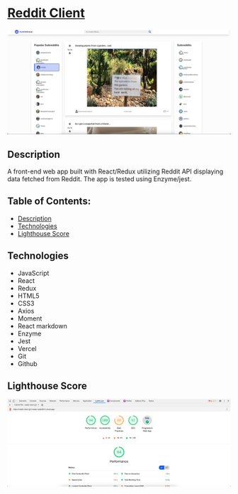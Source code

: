 # [Reddit Client](https://reddit-client-mojib2014.vercel.app/)

![Porject screenshot](./public/images/project-img.png)

## Description

A front-end web app built with React/Redux utilizing Reddit API displaying data fetched from Reddit.
The app is tested using Enzyme/jest.

## Table of Contents:

- [Description](#description)
- [Technologies](#technologies)
- [Lighthouse Score](#lighthouse-score)

## Technologies

- JavaScript
- React
- Redux
- HTML5
- CSS3
- Axios
- Moment
- React markdown
- Enzyme
- Jest
- Vercel
- Git
- Github

## Lighthouse Score

![lighthouse-score](/public/images/lighthouse-score.png)
